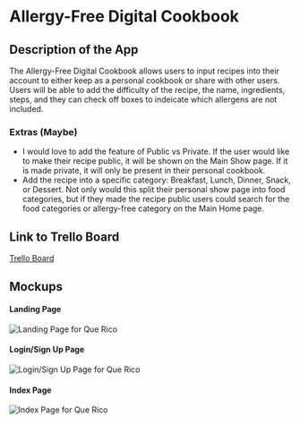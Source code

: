 # Allergy-Free Digital Cookbook

## Description of the App

The Allergy-Free Digital Cookbook allows users to input recipes into their account to either keep as a personal cookbook or share with other users. Users will be able to add the difficulty of the recipe, the name, ingredients, steps, and they can check off boxes to indeicate which allergens are not included.

### Extras (Maybe)

- I would love to add the feature of Public vs Private. If the user would like to make their recipe public, it will be shown on the Main Show page. If it is made private, it will only be present in their personal cookbook.
- Add the recipe into a specific category: Breakfast, Lunch, Dinner, Snack, or Dessert. Not only would this split their personal show page into food categories, but if they made the recipe public users could search for the food categories or allergy-free category on the Main Home page.

## Link to Trello Board

[Trello Board](https://trello.com/invite/b/qGajvQvW/ATTI385b0e1867558268323d7919197467603F6ABAA4/planning-digital-cookbook)

## Mockups

#### Landing Page

![Landing Page for Que Rico](https://i.imgur.com/rwsvxlU.jpg)

#### Login/Sign Up Page

![Login/Sign Up Page for Que Rico](https://i.imgur.com/66bz97s.jpg)

#### Index Page

![Index Page for Que Rico](https://i.imgur.com/R8uT7J9.jpg)
